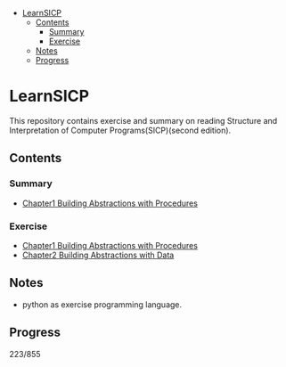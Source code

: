 - [LearnSICP](#learnsicp)
  - [Contents](#contents)
    - [Summary](#summary)
    - [Exercise](#exercise)
  - [Notes](#notes)
  - [Progress](#progress)

# LearnSICP

This repository contains exercise and summary on reading Structure and Interpretation of Computer Programs(SICP)(second edition).

## Contents

### Summary

- [Chapter1 Building Abstractions with Procedures](./C1_BuildingAbstractionsWithProcedures/Summary.md)


### Exercise

- [Chapter1 Building Abstractions with Procedures](./C1_BuildingAbstractionsWithProcedures/Exercise.md)
- [Chapter2 Building Abstractions with Data](./C2_BuildingAbstractionsWithData/Exercise.md)

## Notes

- python as exercise programming language.

## Progress

223/855
